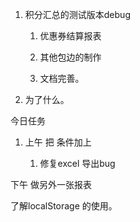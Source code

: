 1. 积分汇总的测试版本debug

   1. 优惠券结算报表

   2. 其他包边的制作

   3. 文档完善。

2. 为了什么。

今日任务

1. 上午 把 条件加上

   1. 修复excel 导出bug

下午 做另外一张报表



了解localStorage 的使用。




